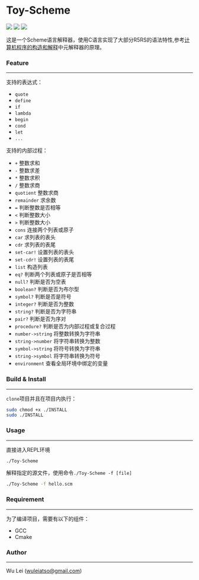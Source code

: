# Toy-Scheme

![](https://img.shields.io/badge/platform-Linux-flat.svg) ![](https://img.shields.io/badge/language-C-orange.svg) ![](https://img.shields.io/badge/license-MIT-000000.svg)


这是一个Scheme语言解释器，使用C语言实现了大部分R5RS的语法特性,参考[计算机程序的构造和解释](https://mitpress.mit.edu/sites/default/files/sicp/full-text/book/book.html)中元解释器的原理。 

### Feature
---
支持的表达式：
+ `quote`
+ `define`
+ `if`
+ `lambda`
+ `begin`
+ `cond`
+ `let`
+ `...` 

支持的内部过程：
+ `+` 整数求和
+ `-` 整数求差
+ `*` 整数求积
+ `/` 整数求商
+ `quotient` 整数求商
+ `remainder` 求余数
+ `=` 判断整数是否相等
+ `<` 判断整数大小
+ `>` 判断整数大小
+ `cons` 连接两个列表或原子
+ `car` 求列表的表头
+ `cdr` 求列表的表尾
+ `set-car!` 设置列表的表头
+ `set-cdr!` 设置列表的表尾
+ `list` 构造列表
+ `eq?` 判断两个列表或原子是否相等
+ `null?` 判断是否为空表
+ `boolean?` 判断是否为布尔型
+ `symbol?` 判断是否是符号
+ `integer?` 判断是否为整数
+ `string?` 判断是否为字符串
+ `pair?` 判断是否为序对
+ `procedure?` 判断是否为内部过程或复合过程
+ `number->string` 将整数转换为字符串
+ `string->number` 将字符串转换为整数
+ `symbol->string` 将符号转换为字符串
+ `string->symbol` 将字符串转换为符号
+ `environment` 查看全局环境中绑定的变量

### Build & Install
---
`clone`项目并且在项目内执行：
``` bash
sudo chmod +x ./INSTALL
sudo ./INSTALL
```

### Usage
---
直接进入REPL环境
```bash
./Toy-Scheme
```
解释指定的源文件，使用命令`./Toy-Scheme -f [file]`
```bash
./Toy-Scheme -f hello.scm
```
### Requirement
---
为了编译项目，需要有以下的组件：
+ GCC
+ Cmake

### Author
---
Wu Lei (<a href="mailto:wuleiatso@gmail.com">wuleiatso@gmail.com</a>)